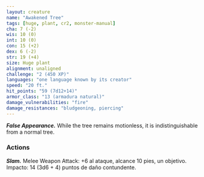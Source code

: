 ```yaml
---
layout: creature
name: "Awakened Tree"
tags: [huge, plant, cr2, monster-manual]
cha: 7 (-2)
wis: 10 (0)
int: 10 (0)
con: 15 (+2)
dex: 6 (-2)
str: 19 (+4)
size: Huge plant
alignment: unaligned
challenge: "2 (450 XP)"
languages: "one language known by its creator"
speed: "20 ft."
hit_points: "59 (7d12+14)"
armor_class: "13 (armadura natural)"
damage_vulnerabilities: "fire"
damage_resistances: "bludgeoning, piercing"
---
```


***False Appearance.*** While the tree remains motionless, it is indistinguishable from a normal tree.

### Actions

***Slam.*** Melee Weapon Attack: +6 al ataque, alcance 10 pies, un objetivo. Impacto: 14 (3d6 + 4) puntos de daño contundente.